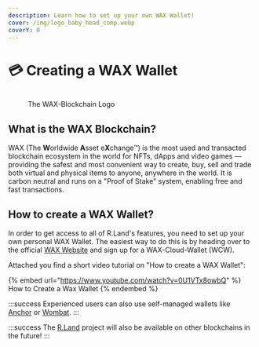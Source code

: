 ```yaml
---
description: Learn how to set up your own WAX Wallet!
cover: /img/logo_baby_head_comp.webp
coverY: 0
---
```


# 💳 Creating a WAX Wallet

<figure><img src="/img/wax_logo.png" alt="" /><figcaption><p>The WAX-Blockchain Logo</p></figcaption></figure>

## What is the WAX Blockchain?

WAX (The **W**orldwide **A**sset e**X**change™) is the most used and transacted blockchain ecosystem in the world for NFTs, dApps and video games — providing the safest and most convenient way to create, buy, sell and trade both virtual and physical items to anyone, anywhere in the world. It is carbon neutral and runs on a "Proof of Stake" system, enabling free and fast transactions.

## How to create a WAX Wallet?

In order to get access to all of R.Land's features, you need to set up your own personal WAX Wallet. The easiest way to do this is by heading over to the official [WAX Website](https://all-access.wax.io/) and sign up for a WAX-Cloud-Wallet (WCW).&#x20;

Attached you find a short video tutorial on "How to create a WAX Wallet":

{% embed url="https://www.youtube.com/watch?v=0U1VTx8owbQ" %}
How to Create a Wax Wallet
{% endembed %}

:::success
Experienced users can also use self-managed wallets like [Anchor](https://greymass.com/en/anchor/) or [Wombat](https://www.wombat.app/).
:::

:::success
The [R.Land](https://r.land/) project will also be available on other blockchains in the future!
:::


